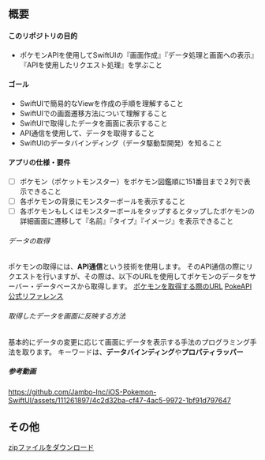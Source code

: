 
## 概要 

#### このリポジトリの目的

- ポケモンAPIを使用してSwiftUIの『画面作成』『データ処理と画面への表示』『APIを使用したリクエスト処理』を学ぶこと

#### ゴール
- SwiftUIで簡易的なViewを作成の手順を理解すること
- SwiftUIでの画面遷移方法について理解すること
- SwiftUIで取得したデータを画面に表示すること
- API通信を使用して、データを取得すること
- SwiftUIのデータバインディング（データ駆動型開発）を知ること

#### アプリの仕様・要件
- [ ] ポケモン（ポケットモンスター）をポケモン図鑑順に151番目まで２列で表示できること
- [ ] 各ポケモンの背景にモンスターボールを表示すること
- [ ] 各ポケモンもしくはモンスターボールをタップするとタップしたポケモンの詳細画面に遷移して『名前』『タイプ』『イメージ』を表示できること

###### データの取得

ポケモンの取得には、**API通信**という技術を使用します。
そのAPI通信の際にリクエストを行いますが、その際は、以下のURLを使用してポケモンのデータをサーバー・データベースから取得します。
[ポケモンを取得する際のURL](https://pokeapi.co/api/v2/pokemon/)
[PokeAPI公式リファレンス](https://pokeapi.co/)

###### 取得したデータを画面に反映する方法
基本的にデータの変更に応じて画面にデータを表示する手法のプログラミング手法を取ります。
キーワードは、**データバインディング**や**プロパティラッパー**


##### 参考動画

https://github.com/Jambo-Inc/iOS-Pokemon-SwiftUI/assets/111261897/4c2d32ba-cf47-4ac5-9972-1bf91d797647

## その他　

[zipファイルをダウンロード](https://jambo4u.slack.com/files/U048GC97B2T/F06Q0FQFSGP/pokemonhandson.zip)
